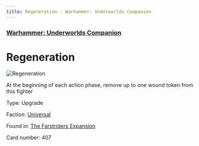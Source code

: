 ```yaml
---
title: Regeneration - Warhammer: Underworlds Companion
---
```


### [Warhammer: Underworlds Companion](https://guidokessels.github.io/wh-underworlds)

  

# Regeneration

![Regeneration](https://warhammerunderworlds.com/wp-content/uploads/sites/6/2018/03/407_ENG.png)

At the beginning of each action phase, remove up to one wound token from this fighter

Type: Upgrade

Faction: [Universal](https://guidokessels.github.io/wh-underworlds/factions/universal)

Found in: [The Farstriders Expansion](https://guidokessels.github.io/wh-underworlds/locations/the-farstriders-expansion)

Card number: 407
